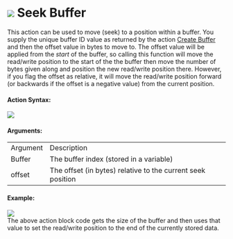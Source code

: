 #  ![](https://gms.magecorn.com/Manual/assets/Images/Scripting_Reference/Drag_And_Drop/Reference/Buffers/i_Buffers_Seek_Buffer.png) Seek Buffer

This action can be used to move (seek) to a position within a buffer.
You supply the unique buffer ID value as returned by the action [Create
Buffer](Create_Buffer) and then the offset value in bytes to move
to. The offset value will be applied from the *start* of the buffer, so
calling this function will move the read/write position to the start of
the the buffer then move the number of bytes given along and position
the new read/write position there. However, if you flag the offset as
relative, it will move the read/write position forward (or backwards if
the offset is a negative value) from the current position.

#### Action Syntax:

  
![](https://gms.magecorn.com/Manual/assets/Images/Scripting_Reference/Drag_And_Drop/Reference/Buffers/a_Buffers_Seek_Buffer.png)  

#### Arguments:

|          |                                                             |
|----------|-------------------------------------------------------------|
| Argument | Description                                                 |
| Buffer   | The buffer index (stored in a variable)                     |
| offset   | The offset (in bytes) relative to the current seek position |

#### Example:

  
![](https://gms.magecorn.com/Manual/assets/Images/Scripting_Reference/Drag_And_Drop/Reference/Buffers/e_Buffers_Seek_Buffer.png)  
The above action block code gets the size of the buffer and then uses
that value to set the read/write position to the end of the currently
stored data.
